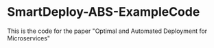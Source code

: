 # SmartDeploy-ABS-ExampleCode
This is the code for the paper "Optimal and Automated Deployment for Microservices" 
